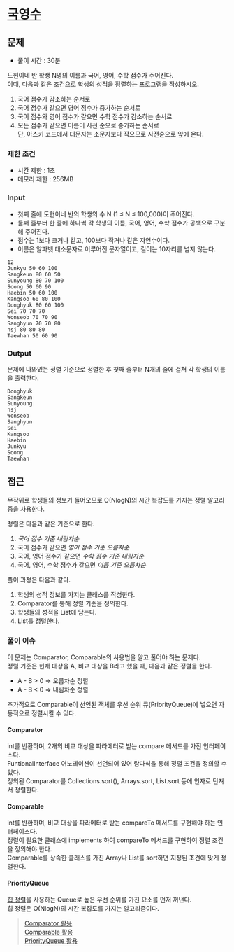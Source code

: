 # [국영수](https://www.acmicpc.net/problem/10825)

## 문제

* 풀이 시간 : 30분

도현이네 반 학생 N명의 이름과 국어, 영어, 수학 점수가 주어진다.<br> 
이때, 다음과 같은 조건으로 학생의 성적을 정렬하는 프로그램을 작성하시오.

1. 국어 점수가 감소하는 순서로
2. 국어 점수가 같으면 영어 점수가 증가하는 순서로
3. 국어 점수와 영어 점수가 같으면 수학 점수가 감소하는 순서로
4. 모든 점수가 같으면 이름이 사전 순으로 증가하는 순서로<br>단, 아스키 코드에서 대문자는 소문자보다 작으므로 사전순으로 앞에 온다.

### 제한 조건

* 시간 제한 : 1초
* 메모리 제한 : 256MB

### Input

* 첫째 줄에 도현이네 반의 학생의 수 N (1 ≤ N ≤ 100,000)이 주어진다. 
* 둘째 줄부터 한 줄에 하나씩 각 학생의 이름, 국어, 영어, 수학 점수가 공백으로 구분해 주어진다. 
* 점수는 1보다 크거나 같고, 100보다 작거나 같은 자연수이다. 
* 이름은 알파벳 대소문자로 이루어진 문자열이고, 길이는 10자리를 넘지 않는다.

```
12
Junkyu 50 60 100
Sangkeun 80 60 50
Sunyoung 80 70 100
Soong 50 60 90
Haebin 50 60 100
Kangsoo 60 80 100
Donghyuk 80 60 100
Sei 70 70 70
Wonseob 70 70 90
Sanghyun 70 70 80
nsj 80 80 80
Taewhan 50 60 90
```

### Output

문제에 나와있는 정렬 기준으로 정렬한 후 첫째 줄부터 N개의 줄에 걸쳐 각 학생의 이름을 출력한다.

```
Donghyuk
Sangkeun
Sunyoung
nsj
Wonseob
Sanghyun
Sei
Kangsoo
Haebin
Junkyu
Soong
Taewhan
```


## 접근

무작위로 학생들의 정보가 들어오므로 O(NlogN)의 시간 복잡도를 가지는 정렬 알고리즘을 사용한다.

정렬은 다음과 같은 기준으로 한다.

1. *국어 점수 기준 내림차순*
2. 국어 점수가 같으면 *영어 점수 기준 오름차순*
3. 국어, 영어 점수가 같으면 *수학 점수 기준 내림차순*
4. 국어, 영어, 수학 점수가 같으면 *이름 기준 오름차순*

풀이 과정은 다음과 같다.

1. 학생의 성적 정보를 가지는 클래스를 작성한다.
2. Comparator를 통해 정렬 기준을 정의한다.
3. 학생들의 성적을 List에 담는다.
4. List를 정렬한다.

### 풀이 이슈

이 문제는 Comparator<T>, Comparable<T>의 사용법을 알고 풀어야 하는 문제다.<br>
정렬 기준은 현재 대상을 A, 비교 대상을 B라고 했을 때, 다음과 같은 정렬을 한다.

* A - B > 0 => 오름차순 정렬
* A - B < 0 => 내림차순 정렬

추가적으로 Comparable이 선언된 객체를 우선 순위 큐(PriorityQueue)에 넣으면 자동적으로 정렬시킬 수 있다.

#### Comparator

int를 반환하며, 2개의 비교 대상을 파라메터로 받는 compare 메서드를 가진 인터페이스다.<br>
FuntionalInterface 어노테이션이 선언되어 있어 람다식을 통해 정렬 조건을 정의할 수 있다.<br>
정의된 Comparator를 Collections.sort(), Arrays.sort, List.sort 등에 인자로 던져서 정렬한다.

#### Comparable

int를 반환하며, 비교 대상을 파라메터로 받는 compareTo 메서드를 구현해야 하는 인터페이스다.<br>
정렬이 필요한 클래스에 implements 하여 compareTo 메서드를 구현하여 정렬 조건을 정의해야 한다.<br>
Comparable를 상속한 클래스를 가진 Array나 List를 sort하면 지정된 조건에 맞게 정렬한다.

#### PriorityQueue

[힙 정렬](https://coding-factory.tistory.com/603)을 사용하는 Queue로 높은 우선 순위를 가진 요소를 먼저 꺼낸다.<br>
힙 정렬은 O(NlogN)의 시간 복잡도를 가지는 알고리즘이다.

> [Comparator 활용](https://github.com/Java-Algorithm-Study-Group/this-is-coding-test/blob/main/seungjun/src/sorting/q10825/MainComparator.java)<br>
> [Comparable 활용](https://github.com/Java-Algorithm-Study-Group/this-is-coding-test/blob/main/seungjun/src/sorting/q10825/MainComparable.java)<br>
> [PriorityQueue 활용](https://github.com/Java-Algorithm-Study-Group/this-is-coding-test/blob/main/seungjun/src/sorting/q10825/MainPriorityQueue.java)